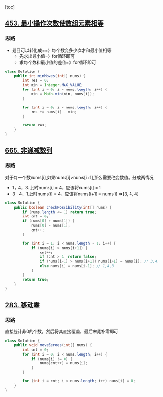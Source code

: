 [toc]

## [453. 最小操作次数使数组元素相等](https://leetcode-cn.com/problems/minimum-moves-to-equal-array-elements/)

### 思路

- 题目可以转化成==》每个数变多少次才和最小值相等
  - 先求出最小值=》for循环即可
  - 求每个数和最小值的差值=》for循环即可

```java
class Solution {
    public int minMoves(int[] nums) {
        int res = 0;
        int min = Integer.MAX_VALUE;
        for (int i = 0; i < nums.length; i++) {
            min = Math.min(min, nums[i]);
        }

        for (int i = 0; i < nums.length; i++) {
            res += nums[i] - min;
        }

        return res;
    }
}
```

## [665. 非递减数列](https://leetcode-cn.com/problems/non-decreasing-array/)

### 思路

对于每一个数nums[i],如果nums[i]>nums[i+1],那么需要改变数值。分成两情况

- 1，4，3. 此时nums[i] = 4，应该将nums[i] = 1
- 3，4，1.此时nums[i] = 4，应该将nums[i+1] = nums[i] =>[3, 4, 4]

```java
class Solution {
    public boolean checkPossibility(int[] nums) {
        if (nums.length <= 1) return true;
        int cnt = 0;
        if (nums[0] > nums[1]) {
            nums[0] = nums[1];
            cnt++;
        }

        for (int i = 1; i < nums.length - 1; i++) {
            if (nums[i] > nums[i+1]) {
                cnt++;
                if (cnt > 1) return false;
                if (nums[i-1] > nums[i+1]) nums[i+1] = nums[i]; // 3,4,1
                else nums[i] = nums[i-1]; // 1,4,3
            }
        }
        return true;
    }
}
```

## [283. 移动零](https://leetcode-cn.com/problems/move-zeroes/)

### 思路

直接统计非0的个数，然后将其直接覆盖。最后末尾补零即可

```java
class Solution {
    public void moveZeroes(int[] nums) {
        int cnt = 0;
        for (int i = 0; i < nums.length; i++) {
            if (nums[i] != 0) {
                nums[cnt++] = nums[i];
            }
        }

        for (int i = cnt; i < nums.length; i++) nums[i] = 0;
    }
}
```

